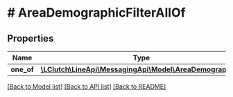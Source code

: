 # # AreaDemographicFilterAllOf

## Properties

Name | Type | Description | Notes
------------ | ------------- | ------------- | -------------
**one_of** | [**\LClutch\LineApi\MessagingApi\Model\AreaDemographic[]**](AreaDemographic.md) |  | [optional]

[[Back to Model list]](../../README.md#models) [[Back to API list]](../../README.md#endpoints) [[Back to README]](../../README.md)
